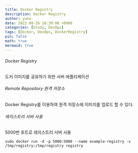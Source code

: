 ```yaml
---
title: Docker Registry
description: Docker Registry
author: yuna
date: 2022-08-26 18:39:00 +0900
categories: [Study, DevOps]
tags: [Docker, DevOps, DockerRegistry]
pin: false
math: true
mermaid: true
---
```


###### Docker Registry 
도커 이미지를 공유하기 위한 서버 애플리케이션  


###### Remote Repository 원격 저장소  
Docker Registry를 이용하여 원격 저장소에 이미지를 업로드 할 수 있다.  


###### 레지스트리 서버 사용
5000번 포트로 레지스트리 서버 사용
```
sudo docker run -d -p 5000:5000 --name example-registry -v /tmp/registry:/tmp/registry registry
```

